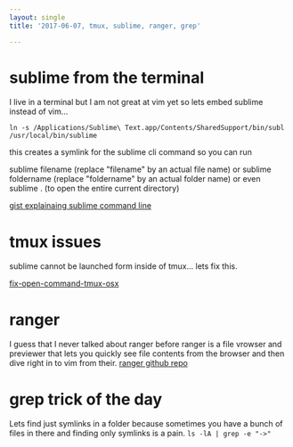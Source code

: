 ```yaml
---
layout: single
title: '2017-06-07, tmux, sublime, ranger, grep'

---
```



# sublime from the terminal
I live in a terminal but I am not great at vim yet so lets embed sublime instead of vim...

`ln -s /Applications/Sublime\ Text.app/Contents/SharedSupport/bin/subl /usr/local/bin/sublime`

this creates a symlink for the sublime cli command so you can run 

sublime filename (replace "filename" by an actual file name)
or
sublime foldername (replace "foldername" by an actual folder name)
or even
sublime . (to open the entire current directory)

[gist explainaing sublime command line](https://gist.github.com/artero/1236170 "gist explainaing sublime command line")


# tmux issues
sublime cannot be launched form inside of tmux...  lets fix this.

[fix-open-command-tmux-osx](http://dannykansas.github.io/osx/terminalfu/2015/12/02/fix-open-command-tmux-osx.html "fix-open-command-tmux-osx")

# ranger
I guess that I never talked about ranger before
ranger is a file vrowser and previewer that lets you quickly see file contents from the browser and then dive right in to vim from their. 
[ranger github repo](https://github.com/ranger/ranger/ "ranger github repo")

# grep trick of the day
Lets find just symlinks in a folder  because sometimes you have a bunch of files in there and finding only symlinks is a pain.
`ls -lA | grep -e "->"`

